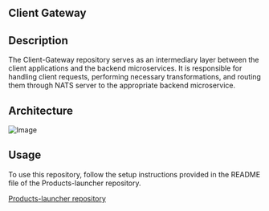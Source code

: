 ## Client Gateway

## Description
The Client-Gateway repository serves as an intermediary layer between the client applications and the backend microservices. It is responsible for handling client requests, performing necessary transformations, and routing them through NATS server to the appropriate backend microservice.

## Architecture

![Image](https://github.com/user-attachments/assets/04a65ee4-d813-4c3c-9136-6914679a1aaf)

## Usage
To use this repository, follow the setup instructions provided in the README file of the Products-launcher repository.

[Products-launcher repository](https://github.com/nestjs-micro-service/products-launcher) 

